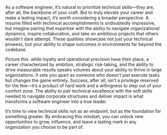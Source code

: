 

As a software engineer, it’s natural to prioritize technical skills—they are, after all, the backbone of your craft. But to truly elevate your career and make a lasting impact, it’s worth considering a broader perspective. A resume filled with technical accomplishments is undoubtedly impressive, but imagine pairing that expertise with the ability to navigate organizational dynamics, inspire collaboration, and take on ambitious projects that others wouldn’t dare attempt. These qualities showcase not just your technical prowess, but your ability to shape outcomes in environments far beyond the codebase.

Picture this: while loyalty and operational precision have their place, a career characterized by ambition, strategic risk-taking, and the ability to drive measurable results speaks volumes about your ability to thrive in large organizations. It sets you apart as someone who doesn’t just execute tasks but changes the game entirely. Success, after all, isn’t a privilege reserved for the few—it’s a product of hard work and a willingness to step out of your comfort zone. The ability to pair technical excellence with the soft skills needed to navigate corporate structures and deliver impact is what transforms a software engineer into a true leader.

It’s time to view technical skills not as an endpoint, but as the foundation for something greater. By embracing this mindset, you can unlock new opportunities to grow, influence, and leave a lasting mark in any organization you choose to be part of.

